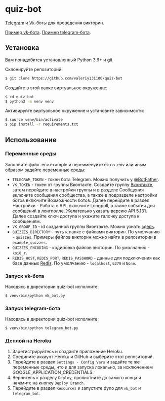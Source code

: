 # quiz-bot

[Telegram](https://telegram.org) и [Vk](https://vk.com)-боты для проведения викторин.

[Пример vk-бота](https://vk.me/public212344075). [Пример telegram-бота](https://t.me/AnotherMuseumQuizBot).

## Установка
Вам понадобится установленный Python 3.6+ и git.

Склонируйте репозиторий:
```bash
$ git clone https://github.com/valeriy131100/quiz-bot
```

Создайте в этой папке виртуальное окружение:
```bash
$ cd quiz-bot
$ python3 -m venv venv
```

Активируйте виртуальное окружение и установите зависимости:
```bash
$ source venv/bin/activate
$ pip install -r requirements.txt
```

## Использование

### Переменные среды
Заполните файл .env.example и переименуйте его в .env или иным образом задайте переменные среды:
* `TELEGRAM_TOKEN` - токен бота Telegram. Можно получить у [@BotFather](https://t.me/BotFather).
* `VK_TOKEN` - токен от группы Вконтакте. Создайте группу [Вконтакте](https://vk.com), затем перейдите в настройки группы и в разделе Сообщения включите сообщения сообщества, а также в подразделе настройки ботов включите Возможности ботов. Далее перейдите в раздел Настройки - Работа с API, включите Longpoll, а также события для сообщений в лонгполле. Желательно указать версию API 5.131. Далее создайте ключ доступа и укажите галочку доступа к сообщениям.
* `VK_GROUP_ID` - id созданной группы Вконтакте. Можно узнать [здесь](https://regvk.com/id/).
* `QUIZZES_DIRECTORY` - путь к папке с файлами викторин. По умолчанию - `quizzes`. Примеры файлов викторин можно найти в репозитории в `example_quizzes`.
* `QUIZZES_ENCODING` - кодировка файлов викторин. По умолчанию - `koi8_r`.
* `REDIS_HOST`, `REDIS_PORT`, `REDIS_PASSWORD` - данные для подключения как базе данных [Redis](https://redis.io/). По умолчанию - `localhost`, `6379` и `None`.

### Запуск vk-бота
Находясь в директории quiz-bot исполните:
```bash
$ venv/bin/python vk_bot.py
```

### Запуск telegram-бота
Находясь в директории quiz-bot исполните:
```bash
$ venv/bin/python telegram_bot.py
```

### Деплой на [Heroku](https://heroku.com/)

1. Зарегистрируйтесь и создайте приложение Heroku.
2. Соедините аккаунт Heroku и GitHub и выберите этот репозиторий.
3. Перейдите в раздел `Settings - Config Vars` и задайте те же переменные среды, что и для запуска локально, за исключением GOOGLE_APPLICATION_CREDENTIALS.
4. Вернитесь к разделу `Deploy`, пролистните до самого конца и нажмите на кнопку `Deploy Branch`.
5. Перейдите в раздел `Resources` и запустите dyno для `vk_bot` и `telegram_bot`.